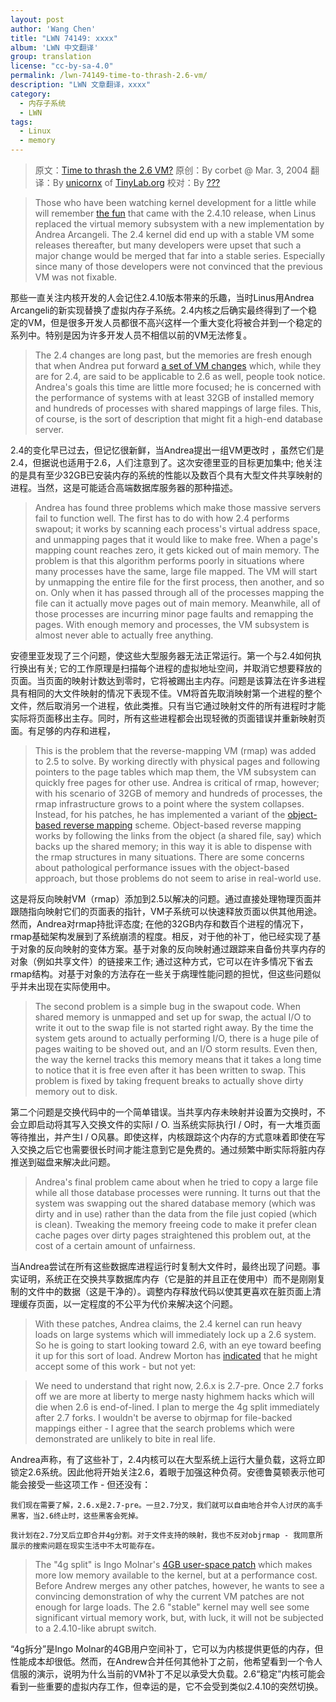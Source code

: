 ```yaml
---
layout: post
author: 'Wang Chen'
title: "LWN 74149: xxxx"
album: 'LWN 中文翻译'
group: translation
license: "cc-by-sa-4.0"
permalink: /lwn-74149-time-to-thrash-2.6-vm/
description: "LWN 文章翻译，xxxx"
category:
  - 内存子系统
  - LWN
tags:
  - Linux
  - memory
---
```


> 原文：[Time to thrash the 2.6 VM?](https://lwn.net/Articles/74149/)
> 原创：By corbet @ Mar. 3, 2004
> 翻译：By [unicornx](https://github.com/unicornx) of [TinyLab.org][1]
> 校对：By [???](https://github.com/???)

> Those who have been watching kernel development for a little while will remember [the fun](http://lwn.net/2001/0927/kernel.php3) that came with the 2.4.10 release, when Linus replaced the virtual memory subsystem with a new implementation by Andrea Arcangeli. The 2.4 kernel did end up with a stable VM some releases thereafter, but many developers were upset that such a major change would be merged that far into a stable series. Especially since many of those developers were not convinced that the previous VM was not fixable.

那些一直关注内核开发的人会记住2.4.10版本带来的乐趣，当时Linus用Andrea Arcangeli的新实现替换了虚拟内存子系统。2.4内核之后确实最终得到了一个稳定的VM，但是很多开发人员都很不高兴这样一个重大变化将被合并到一个稳定的系列中。特别是因为许多开发人员不相信以前的VM无法修复。
 
> The 2.4 changes are long past, but the memories are fresh enough that when Andrea put forward [a set of VM changes](https://lwn.net/Articles/73367/) which, while they are for 2.4, are said to be applicable to 2.6 as well, people took notice. Andrea's goals this time are little more focused; he is concerned with the performance of systems with at least 32GB of installed memory and hundreds of processes with shared mappings of large files. This, of course, is the sort of description that might fit a high-end database server.

2.4的变化早已过去，但记忆很新鲜，当Andrea提出一组VM更改时 ，虽然它们是2.4，但据说也适用于2.6，人们注意到了。这次安德里亚的目标更加集中; 他关注的是具有至少32GB已安装内存的系统的性能以及数百个具有大型文件共享映射的进程。当然，这是可能适合高端数据库服务器的那种描述。

> Andrea has found three problems which make those massive servers fail to function well. The first has to do with how 2.4 performs swapout; it works by scanning each process's virtual address space, and unmapping pages that it would like to make free. When a page's mapping count reaches zero, it gets kicked out of main memory. The problem is that this algorithm performs poorly in situations where many processes have the same, large file mapped. The VM will start by unmapping the entire file for the first process, then another, and so on. Only when it has passed through all of the processes mapping the file can it actually move pages out of main memory. Meanwhile, all of those processes are incurring minor page faults and remapping the pages. With enough memory and processes, the VM subsystem is almost never able to actually free anything.

安德里亚发现了三个问题，使这些大型服务器无法正常运行。第一个与2.4如何执行换出有关; 它的工作原理是扫描每个进程的虚拟地址空间，并取消它想要释放的页面。当页面的映射计数达到零时，它将被踢出主内存。问题是该算法在许多进程具有相同的大文件映射的情况下表现不佳。VM将首先取消映射第一个进程的整个文件，然后取消另一个进程，依此类推。只有当它通过映射文件的所有进程时才能实际将页面移出主存。同时，所有这些进程都会出现轻微的页面错误并重新映射页面。有足够的内存和进程，

> This is the problem that the reverse-mapping VM (rmap) was added to 2.5 to solve. By working directly with physical pages and following pointers to the page tables which map them, the VM subsystem can quickly free pages for other use. Andrea is critical of rmap, however; with his scenario of 32GB of memory and hundreds of processes, the rmap infrastructure grows to a point where the system collapses. Instead, for his patches, he has implemented a variant of the [object-based reverse mapping](https://lwn.net/Articles/23732/) scheme. Object-based reverse mapping works by following the links from the object (a shared file, say) which backs up the shared memory; in this way it is able to dispense with the rmap structures in many situations. There are some concerns about pathological performance issues with the object-based approach, but those problems do not seem to arise in real-world use.

这是将反向映射VM（rmap）添加到2.5以解决的问题。通过直接处理物理页面并跟随指向映射它们的页面表的指针，VM子系统可以快速释放页面以供其他用途。然而，Andrea对rmap持批评态度; 在他的32GB内存和数百个进程的情况下，rmap基础架构发展到了系统崩溃的程度。相反，对于他的补丁，他已经实现了基于对象的反向映射的变体方案。基于对象的反向映射通过跟踪来自备份共享内存的对象（例如共享文件）的链接来工作; 通过这种方式，它可以在许多情况下省去rmap结构。对基于对象的方法存在一些关于病理性能问题的担忧，但这些问题似乎并未出现在实际使用中。

> The second problem is a simple bug in the swapout code. When shared memory is unmapped and set up for swap, the actual I/O to write it out to the swap file is not started right away. By the time the system gets around to actually performing I/O, there is a huge pile of pages waiting to be shoved out, and an I/O storm results. Even then, the way the kernel tracks this memory means that it takes a long time to notice that it is free even after it has been written to swap. This problem is fixed by taking frequent breaks to actually shove dirty memory out to disk.

第二个问题是交换代码中的一个简单错误。当共享内存未映射并设置为交换时，不会立即启动将其写入交换文件的实际I / O. 当系统实际执行I / O时，有一大堆页面等待推出，并产生I / O风暴。即使这样，内核跟踪这个内存的方式意味着即使在写入交换之后它也需要很长时间才能注意到它是免费的。通过频繁中断实际将脏内存推送到磁盘来解决此问题。

> Andrea's final problem came about when he tried to copy a large file while all those database processes were running. It turns out that the system was swapping out the shared database memory (which was dirty and in use) rather than the data from the file just copied (which is clean). Tweaking the memory freeing code to make it prefer clean cache pages over dirty pages straightened this problem out, at the cost of a certain amount of unfairness.

当Andrea尝试在所有这些数据库进程运行时复制大文件时，最终出现了问题。事实证明，系统正在交换共享数据库内存（它是脏的并且正在使用中）而不是刚刚复制的文件中的数据（这是干净的）。调整内存释放代码以使其更喜欢在脏页面上清理缓存页面，以一定程度的不公平为代价来解决这个问题。

> With these patches, Andrea claims, the 2.4 kernel can run heavy loads on large systems which will immediately lock up a 2.6 system. So he is going to start looking toward 2.6, with an eye toward beefing it up for this sort of load. Andrew Morton has [indicated](https://lwn.net/Articles/74155/) that he might accept some of this work - but not yet:
 
> 	We need to understand that right now, 2.6.x is 2.7-pre. Once 2.7 forks off we are more at liberty to merge nasty highmem hacks which will die when 2.6 is end-of-lined.
> 	I plan to merge the 4g split immediately after 2.7 forks. I wouldn't be averse to objrmap for file-backed mappings either - I agree that the search problems which were demonstrated are unlikely to bite in real life.

Andrea声称，有了这些补丁，2.4内核可以在大型系统上运行大量负载，这将立即锁定2.6系统。因此他将开始关注2.6，着眼于加强这种负荷。安德鲁莫顿表示他可能会接受一些这项工作 - 但还没有：

	我们现在需要了解，2.6.x是2.7-pre。一旦2.7分叉，我们就可以自由地合并令人讨厌的高手黑客，当2.6终止时，这些黑客会死掉。

	我计划在2.7分叉后立即合并4g分割。对于文件支持的映射，我也不反对objrmap - 我同意所展示的搜索问题在现实生活中不太可能存在。

> The "4g split" is Ingo Molnar's [4GB user-space patch](https://lwn.net/Articles/39925/) which makes more low memory available to the kernel, but at a performance cost. Before Andrew merges any other patches, however, he wants to see a convincing demonstration of why the current VM patches are not enough for large loads. The 2.6 "stable" kernel may well see some significant virtual memory work, but, with luck, it will not be subjected to a 2.4.10-like abrupt switch.

“4g拆分”是Ingo Molnar的4GB用户空间补丁，它可以为内核提供更低的内存，但性能成本却很低。然而，在Andrew合并任何其他补丁之前，他希望看到一个令人信服的演示，说明为什么当前的VM补丁不足以承受大负载。2.6“稳定”内核可能会看到一些重要的虚拟内存工作，但幸运的是，它不会受到类似2.4.10的突然切换。

[1]: http://tinylab.org
